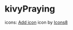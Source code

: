 # kivyPraying

icons: <a target="_blank" href="https://icons8.com/icons/set/add">Add icon</a> icon
by <a target="_blank" href="https://icons8.com">Icons8</a>

